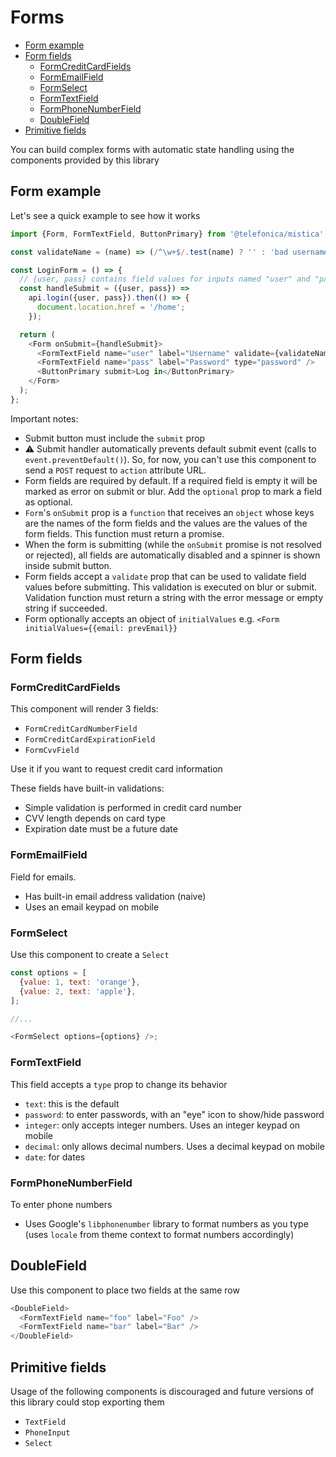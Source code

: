 # Forms

<!-- TOC depthFrom:2 -->

- [Form example](#form-example)
- [Form fields](#form-fields)
  - [FormCreditCardFields](#formcreditcardfields)
  - [FormEmailField](#formemailfield)
  - [FormSelect](#formselect)
  - [FormTextField](#formtextfield)
  - [FormPhoneNumberField](#formphonenumberfield)
  - [DoubleField](#doublefield)
- [Primitive fields](#primitive-fields)

<!-- /TOC -->

You can build complex forms with automatic state handling using the components provided by this library

## Form example

Let's see a quick example to see how it works

```js
import {Form, FormTextField, ButtonPrimary} from '@telefonica/mistica';

const validateName = (name) => (/^\w+$/.test(name) ? '' : 'bad username');

const LoginForm = () => {
  // {user, pass} contains field values for inputs named "user" and "pass"
  const handleSubmit = ({user, pass}) =>
    api.login({user, pass}).then(() => {
      document.location.href = '/home';
    });

  return (
    <Form onSubmit={handleSubmit}>
      <FormTextField name="user" label="Username" validate={validateName} />
      <FormTextField name="pass" label="Password" type="password" />
      <ButtonPrimary submit>Log in</ButtonPrimary>
    </Form>
  );
};
```

Important notes:

- Submit button must include the `submit` prop
- :warning: Submit handler automatically prevents default submit event (calls to `event.preventDefault()`).
  So, for now, you can't use this component to send a `POST` request to `action` attribute URL.
- Form fields are required by default. If a required field is empty it will be marked as error on submit or
  blur. Add the `optional` prop to mark a field as optional.
- `Form`'s `onSubmit` prop is a `function` that receives an `object` whose keys are the names of the form
  fields and the values are the values of the form fields. This function must return a promise.
- When the form is submitting (while the `onSubmit` promise is not resolved or rejected), all fields are
  automatically disabled and a spinner is shown inside submit button.
- Form fields accept a `validate` prop that can be used to validate field values before submitting. This
  validation is executed on blur or submit. Validation function must return a string with the error message or
  empty string if succeeded.
- Form optionally accepts an object of `initialValues` e.g. `<Form initialValues={{email: prevEmail}}`

## Form fields

### FormCreditCardFields

This component will render 3 fields:

- `FormCreditCardNumberField`
- `FormCreditCardExpirationField`
- `FormCvvField`

Use it if you want to request credit card information

These fields have built-in validations:

- Simple validation is performed in credit card number
- CVV length depends on card type
- Expiration date must be a future date

### FormEmailField

Field for emails.

- Has built-in email address validation (naive)
- Uses an email keypad on mobile

### FormSelect

Use this component to create a `Select`

```js
const options = [
  {value: 1, text: 'orange'},
  {value: 2, text: 'apple'},
];

//...

<FormSelect options={options} />;
```

### FormTextField

This field accepts a `type` prop to change its behavior

- `text`: this is the default
- `password`: to enter passwords, with an "eye" icon to show/hide password
- `integer`: only accepts integer numbers. Uses an integer keypad on mobile
- `decimal`: only allows decimal numbers. Uses a decimal keypad on mobile
- `date`: for dates

### FormPhoneNumberField

To enter phone numbers

- Uses Google's `libphonenumber` library to format numbers as you type (uses `locale` from theme context to
  format numbers accordingly)

## DoubleField

Use this component to place two fields at the same row

```js
<DoubleField>
  <FormTextField name="foo" label="Foo" />
  <FormTextField name="bar" label="Bar" />
</DoubleField>
```

## Primitive fields

Usage of the following components is discouraged and future versions of this library could stop exporting them

- `TextField`
- `PhoneInput`
- `Select`
